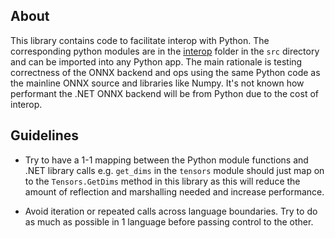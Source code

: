 ﻿## About
This library contains code to facilitate interop with Python. The corresponding python modules are in the [interop](../interop) folder in the `src` 
directory and can be imported into any Python app. The main rationale is testing correctness of the ONNX backend and ops using the same Python code as the
mainline ONNX source and libraries like Numpy. It's not known how performant the .NET ONNX backend will be from Python due to the cost of interop.

## Guidelines
* Try to have a 1-1 mapping  between the Python module functions and .NET library calls e.g. `get_dims` in the `tensors` module should just map on 
to the `Tensors.GetDims` method in this library as this will reduce the amount of reflection and marshalling needed and increase performance.

* Avoid iteration or repeated calls across language boundaries. Try to do as much as possible in 1 language before passing control to the other.